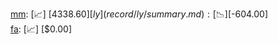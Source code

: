 [mm](record/mm/summary.md): [📈] [$4338.60]  
[ly](record/ly/summary.md): [📉] [$-604.00]  
[fa](record/fa/summary.md): [📈] [$0.00]  
